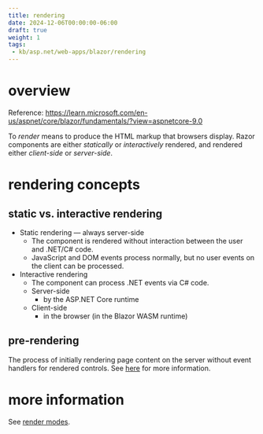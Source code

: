 ```yaml
---
title: rendering
date: 2024-12-06T00:00:00-06:00
draft: true
weight: 1
tags:
 - kb/asp.net/web-apps/blazor/rendering
---
```


# overview
Reference: https://learn.microsoft.com/en-us/aspnet/core/blazor/fundamentals/?view=aspnetcore-9.0

To *render* means to produce the HTML markup that browsers display. 
Razor components are either *statically* or *interactively* rendered, and rendered either *client-side* or *server-side*.

# rendering concepts
## static vs. interactive rendering
- Static rendering — always server-side
  - The component is rendered without interaction between the user and .NET/C# code.
  - JavaScript and DOM events process normally, but no user events on the client can be processed.
- Interactive rendering
  - The component can process .NET events via C# code.
  - Server-side 
    - by the ASP.NET Core runtime
  - Client-side
    - in the browser (in the Blazor WASM runtime)

## pre-rendering
The process of initially rendering page content on the server without event handlers for rendered controls.
See [here](../components/render-modes.md#pre-rendering) for more information.

# more information
See [render modes](../components/render-modes.md).